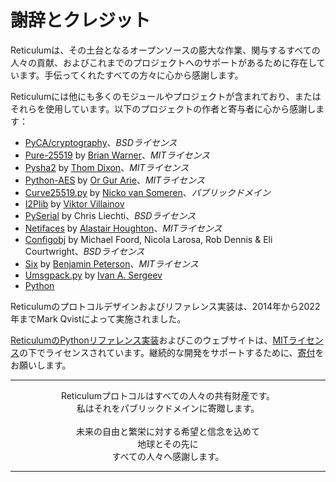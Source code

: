# 謝辞とクレジット
Reticulumは、その土台となるオープンソースの膨大な作業、関与するすべての人々の貢献、およびこれまでのプロジェクトへのサポートがあるために存在しています。手伝ってくれたすべての方々に心から感謝します。

Reticulumには他にも多くのモジュールやプロジェクトが含まれており、またはそれらを使用しています。以下のプロジェクトの作者と寄与者に心から感謝します：

- [PyCA/cryptography](https://github.com/pyca/cryptography)、*BSDライセンス*
- [Pure-25519](https://github.com/warner/python-pure25519) by [Brian Warner](https://github.com/warner)、*MITライセンス*
- [Pysha2](https://github.com/thomdixon/pysha2) by [Thom Dixon](https://github.com/thomdixon)、*MITライセンス*
- [Python-AES](https://github.com/orgurar/python-aes) by [Or Gur Arie](https://github.com/orgurar)、*MITライセンス*
- [Curve25519.py](https://gist.github.com/nickovs/cc3c22d15f239a2640c185035c06f8a3#file-curve25519-py) by [Nicko van Someren](https://gist.github.com/nickovs)、*パブリックドメイン*
- [I2Plib](https://github.com/l-n-s/i2plib) by [Viktor Villainov](https://github.com/l-n-s)
- [PySerial](https://github.com/pyserial/pyserial) by Chris Liechti、*BSDライセンス*
- [Netifaces](https://github.com/al45tair/netifaces) by [Alastair Houghton](https://github.com/al45tair)、*MITライセンス*
- [Configobj](https://github.com/DiffSK/configobj) by Michael Foord, Nicola Larosa, Rob Dennis & Eli Courtwright、*BSDライセンス*
- [Six](https://github.com/benjaminp/six) by [Benjamin Peterson](https://github.com/benjaminp)、*MITライセンス*
- [Umsgpack.py](https://github.com/vsergeev/u-msgpack-python) by [Ivan A. Sergeev](https://github.com/vsergeev)
- [Python](https://www.python.org)

Reticulumのプロトコルデザインおよびリファレンス実装は、2014年から2022年までMark Qvistによって実施されました。

[ReticulumのPythonリファレンス実装](https://github.com/markqvist/reticulum)およびこのウェブサイトは、[MITライセンス](license.html)の下でライセンスされています。継続的な開発をサポートするために、<a href="donate_jp.html">寄付</a>をお願いします。

----------------

<center>Reticulumプロトコルはすべての人々の共有財産です。<br/>私はそれをパブリックドメインに寄贈します。<br/><br/>未来の自由と繁栄に対する希望と信念を込めて<br/>地球とその先に<br/>すべての人々へ感謝します。</center>

----------------